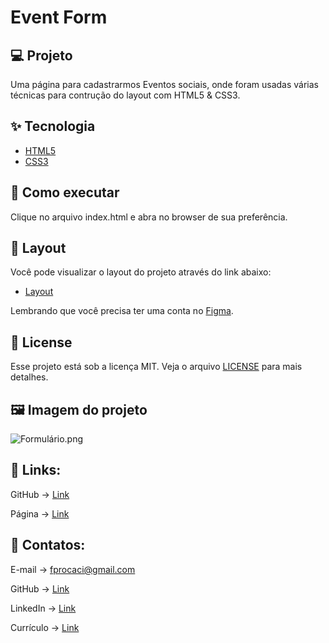 # Event Form

## 💻 Projeto

Uma página para cadastrarmos Eventos sociais, onde foram usadas várias técnicas para contrução do layout com HTML5 & CSS3.

## ✨ Tecnologia

- [HTML5](https://www.typescriptlang.org/)
- [CSS3](https://www.w3.org/)

## 🚀 Como executar

Clique no arquivo index.html e abra no browser de sua preferência.

## 🔖 Layout

Você pode visualizar o layout do projeto através do link abaixo:

- [Layout](https://www.figma.com/community/file/1183851486714665394)

Lembrando que você precisa ter uma conta no [Figma](http://figma.com/).

## 📝 License

Esse projeto está sob a licença MIT. Veja o arquivo [LICENSE](LICENSE) para mais detalhes.

## **🖼️** Imagem do projeto

![Formulário.png](Event%20Form%202e93abd0fc0e4eb7b73d56230dac2cb3/Formulrio.png)

## **🔗** Links:

GitHub → [Link](https://github.com/fprocaci/eventForm)

Página → [Link](https://event-form-fps.vercel.app/)

## **📇** Contatos:

E-mail → fprocaci@gmail.com

GitHub → [Link](https://github.com/fprocaci)

LinkedIn → [Link](www.linkedin.com/in/fabricio-procaci-74a010152)

Currículo → [Link](https://fprocaci.github.io/)
